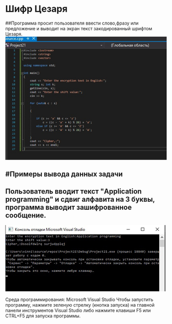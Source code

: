 # Шифр Цезаря
##Программа просит пользователя ввести слово,фразу или предложение  и выводит на экран текст закодированный шрифтом Цезаря.
![Изображение alt](https://github.com/daryagent/labprogramm/raw/main/10.jpg)

#Примеры вывода данных задачи
-------------------
Пользователь вводит текст "Application programming" и сдвиг алфавита на 3 буквы, программа выводит зашифрованное сообщение.
---------
![Изображение alt](https://github.com/daryagent/labprogramm/raw/main/9.jpg)

Среда программирования: Microsoft Visual Studio Чтобы запустить программу, нажмите зеленую стрелку (кнопка запуска) на главной панели инструментов Visual Studio либо нажмите клавиши F5 или CTRL+F5 для запуска программы.
